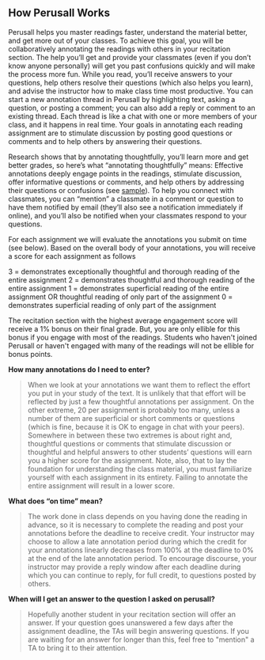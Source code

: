 ## How Perusall Works

Perusall helps you master readings faster, understand the material better, and get more out of your classes. To achieve this goal, you will be collaboratively annotating the readings with others in your recitation section. The help you’ll get and provide your classmates (even if you don’t know anyone personally) will get you past confusions quickly and will make the process more fun. While you read, you’ll receive answers to your questions, help others resolve their questions (which also helps you learn), and advise the instructor how to make class time most productive. You can start a new annotation thread in Perusall by highlighting text, asking a question, or posting a comment; you can also add a reply or comment to an existing thread. Each thread is like a chat with one or more members of your class, and it happens in real time. Your goals in annotating each reading assignment are to stimulate discussion by posting good questions or comments and to help others by answering their questions.

Research shows that by annotating thoughtfully, you’ll learn more and get better grades, so here’s what “annotating thoughtfully” means: Effective annotations deeply engage points in the readings, stimulate discussion, offer informative questions or comments, and help others by addressing their questions or confusions (see [sample](https://perusall.com/downloads/scoring-examples.pdf)). To help you connect with classmates, you can “mention” a classmate in a comment or question to have them notified by email (they’ll also see a notification immediately if online), and you’ll also be notified when your classmates respond to your questions. 

For each assignment we will evaluate the annotations you submit on time (see below). Based on the overall body of your annotations, you will receive a score for each assignment as follows

3 =	demonstrates exceptionally thoughtful and thorough reading of the entire assignment
2 = 	demonstrates thoughtful and thorough reading of the entire assignment
1 =	demonstrates superficial reading of the entire assignment OR thoughtful reading of only part of the assignment
0 = 	demonstrates superficial reading of only part of the assignment

The recitation section with the highest average engagement score will receive a 1% bonus on their final grade. But, you are only ellible for this bonus if you engage with most of the readings. Students who haven't joined Perusall or haven't engaged with many of the readings will not be ellible for bonus points.


**How many annotations do I need to enter?**

> When we look at your annotations we want them to reflect the effort you put in your study of the text. It is unlikely that that effort will be reflected by just a few thoughtful annotations per assignment. On the other extreme, 20 per assignment is probably too many, unless a number of them are superficial or short comments or questions (which is fine, because it is OK to engage in chat with your peers). Somewhere in between these two extremes is about right and, thoughtful questions or comments that stimulate discussion or thoughtful and helpful answers to other students’ questions will earn you a higher score for the assignment. Note, also, that to lay the foundation for understanding the class material, you must familiarize yourself with each assignment in its entirety. Failing to annotate the entire assignment will result in a lower score.


**What does “on time” mean?**

> The work done in class depends on you having done the reading in advance, so it is necessary to complete the reading and post your annotations before the deadline to receive credit. Your instructor may choose to allow a late annotation period during which the credit for your annotations linearly decreases from 100% at the deadline to 0% at the end of the late annotation period. To encourage discourse, your instructor may provide a reply window after each deadline during which you can continue to reply, for full credit, to questions posted by others. 

**When will I get an answer to the question I asked on perusall?**

> Hopefully another student in your recitation section will offer an answer. If your question goes unanswered a few days after the assignment deadline, the TAs will begin answering questions. If you are waiting for an answer for longer than this, feel free to "mention" a TA to bring it to their attention.



